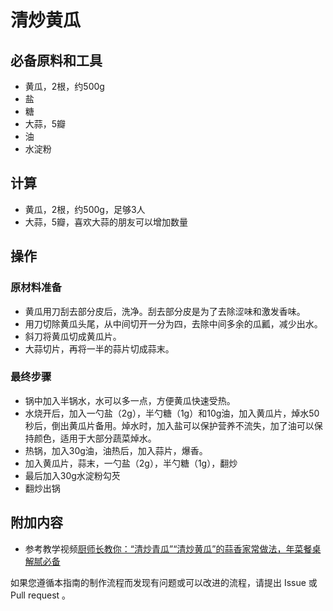 # 清炒黄瓜

## 必备原料和工具

* 黄瓜，2根，约500g
* 盐
* 糖
* 大蒜，5瓣
* 油
* 水淀粉

## 计算

* 黄瓜，2根，约500g，足够3人
* 大蒜，5瓣，喜欢大蒜的朋友可以增加数量

## 操作

### 原材料准备

* 黄瓜用刀刮去部分皮后，洗净。刮去部分皮是为了去除涩味和激发香味。
* 用刀切除黄瓜头尾，从中间切开一分为四，去除中间多余的瓜瓤，减少出水。
* 斜刀将黄瓜切成黄瓜片。
* 大蒜切片，再将一半的蒜片切成蒜末。

### 最终步骤

* 锅中加入半锅水，水可以多一点，方便黄瓜快速受热。
* 水烧开后，加入一勺盐（2g），半勺糖（1g）和10g油，加入黄瓜片，焯水50秒后，倒出黄瓜片备用。焯水时，加入盐可以保护营养不流失，加了油可以保持颜色，适用于大部分蔬菜焯水。
* 热锅，加入30g油，油热后，加入蒜片，爆香。
* 加入黄瓜片，蒜末，一勺盐（2g），半勺糖（1g），翻炒
* 最后加入30g水淀粉勾芡
* 翻炒出锅

## 附加内容

* 参考教学视频[厨师长教你：“清炒青瓜”“清炒黄瓜”的蒜香家常做法，年菜餐桌解腻必备](https://www.youtube.com/watch?v=U7AbVxgl_xw)

如果您遵循本指南的制作流程而发现有问题或可以改进的流程，请提出 Issue 或 Pull request 。
